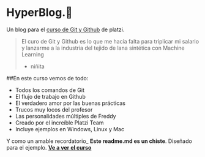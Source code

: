 # HyperBlog.💞
Un blog para el [curso de Git y Github](https://platzi.com/cursos/git-github/ "curso de Git y Github") de platzi.
>El curo de Git y Github es lo que me hacía falta para triplicar mi salario y lanzarme a la industria del tejido de lana sintética con Machine Learning
> - niñita

##En este curso vemos de todo:
* Todos los comandos de Git
* El flujo de trabajo en Github
* El verdadero amor por las buenas prácticas
* Trucos muy locos del profesor
* Las personalidades múltiples de Freddy
* Creado por el increíble Platzi Team
* Incluye ejemplos en Windows, Linux y Mac

Y como un amable recordatorio_ **Este readme.md es un chiste**. Diseñado para el ejemplo. [**Ve a ver el curso**](https://platzi.com/cursos/git-github/ "Ve a ver el curso")